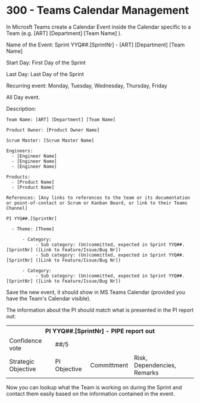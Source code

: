 # 300 - Teams Calendar Management

In Microsft Teams create a Calendar Event inside the Calendar specific to a Team (e.g. [ART] [Department] [Team Name] ).

Name of the Event: Sprint YYQ##.[SprintNr] - [ART] [Department] [Team Name]

Start Day: First Day of the Sprint

Last Day: Last Day of the Sprint

Recurring event: Monday, Tuesday, Wednesday, Thursday, Friday

All Day event.

Description:

```
Team Name: [ART] [Department] [Team Name]

Product Owner: [Product Owner Name]

Scrum Master: [Scrum Master Name]

Engineers:
  - [Engineer Name]
  - [Engineer Name]
  - [Engineer Name]

Products:
  - [Product Name]
  - [Product Name]

References: [Any links to references to the team or its documentation or point-of-contact or Scrum or Kanban Board, or link to their Teams Channel]

PI YYQ##.[SprintNr]

  - Theme: [Theme]

      - Category:
           - Sub category: (Un)committed, expected in Sprint YYQ##.[SprintNr] ([Link to Feature/Issue/Bug Nr])
           - Sub category: (Un)committed, expected in Sprint YYQ##.[SprintNr] ([Link to Feature/Issue/Bug Nr])

      - Category:
           - Sub category: (Un)committed, expected in Sprint YYQ##.[SprintNr] ([Link to Feature/Issue/Bug Nr])
```

Save the new event, it should show in MS Teams Calendar (provided you have the Team's Calendar visible).

The information about the PI should match what is presented in the PI report out:

<table>
<th colspan="8">PI YYQ##.[SprintNr] - PIPE report out </th><tr/>
<td>Confidence vote</td><td>##/5</td><td colspan="6"></td><tr/>
<td>Strategic Objective</td><td>PI Objective</td><td colspan="5">Committment</td><td>Risk, Dependencies, Remarks</td>  
</table>

Now you can lookup what the Team is working on during the Sprint and contact them easily based on the information contained in the event.
